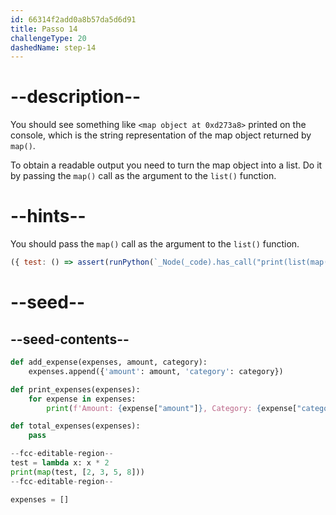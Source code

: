 ```yaml
---
id: 66314f2add0a8b57da5d6d91
title: Passo 14
challengeType: 20
dashedName: step-14
---
```


# --description--

You should see something like `<map object at 0xd273a8>` printed on the console, which is the string representation of the map object returned by `map()`.

To obtain a readable output you need to turn the map object into a list. Do it by passing the `map()` call as the argument to the `list()` function.

# --hints--

You should pass the `map()` call as the argument to the `list()` function.

```js
({ test: () => assert(runPython(`_Node(_code).has_call("print(list(map(test, [2,3,5,8])))")`)) })
```

# --seed--

## --seed-contents--

```py
def add_expense(expenses, amount, category):
    expenses.append({'amount': amount, 'category': category})

def print_expenses(expenses):
    for expense in expenses:
        print(f'Amount: {expense["amount"]}, Category: {expense["category"]}')

def total_expenses(expenses):
    pass

--fcc-editable-region--
test = lambda x: x * 2
print(map(test, [2, 3, 5, 8]))
--fcc-editable-region--

expenses = []
```
